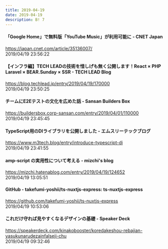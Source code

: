 ```yaml
---
title: 2019-04-19
date: 2019-04-19
description: B! 7
---
```


#### 「Google Home」で無料版「YouTube Music」が利用可能に - CNET Japan
https://japan.cnet.com/article/35136007/<br>
2019/04/19 23:56:22<br>


#### 【インフラ編】TECH LEADの技術を惜しげも無く公開します！React × PHP Laravel × BEAR.Sunday × SSR - TECH LEAD Blog
https://blog.techlead.jp/entry/2019/04/19/170000<br>
2019/04/19 23:50:25<br>


#### チームにE2Eテストの文化を広めた話 - Sansan Builders Box
https://buildersbox.corp-sansan.com/entry/2019/04/01/110000<br>
2019/04/19 23:45:45<br>


#### TypeScript用のDIライブラリを公開しました - エムスリーテックブログ
https://www.m3tech.blog/entry/introduce-typescript-di<br>
2019/04/19 23:41:55<br>


#### amp-script の実用性について考える - mizchi's blog
https://mizchi.hatenablog.com/entry/2019/04/19/124652<br>
2019/04/19 13:05:51<br>


#### GitHub - takefumi-yoshii/ts-nuxtjs-express: ts-nuxtjs-express
https://github.com/takefumi-yoshii/ts-nuxtjs-express<br>
2019/04/19 10:53:06<br>


#### これだけ守れば見やすくなるデザインの基礎 - Speaker Deck
https://speakerdeck.com/kinakobooster/koredakeshou-rebajian-yasukunarudezainfalseji-chu<br>
2019/04/19 09:32:46<br>


